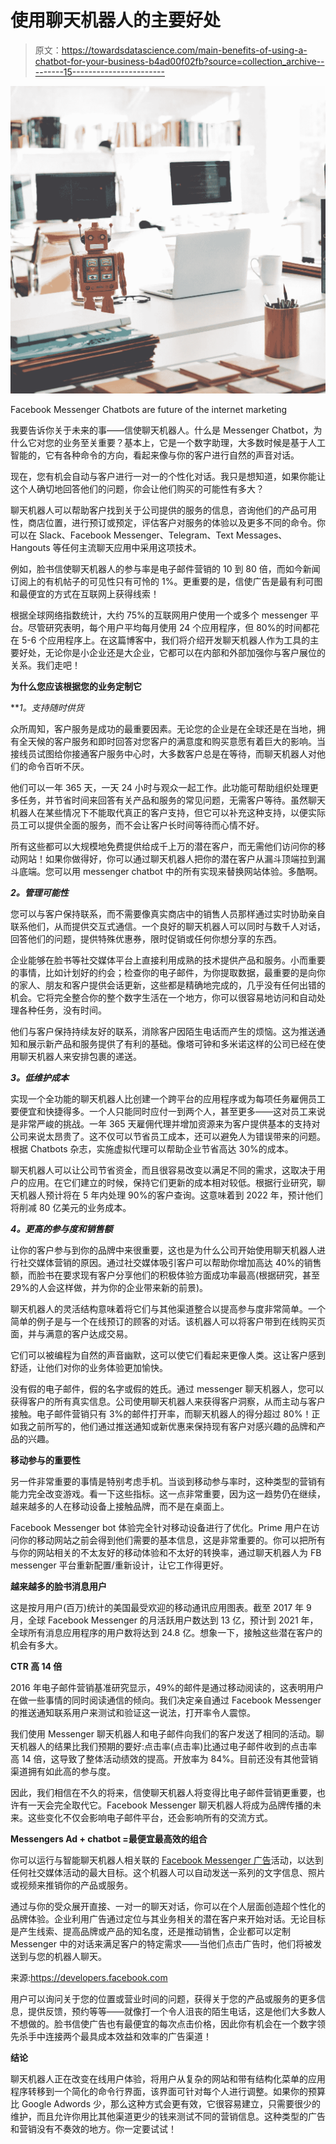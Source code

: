 # 使用聊天机器人的主要好处

> 原文：<https://towardsdatascience.com/main-benefits-of-using-a-chatbot-for-your-business-b4ad00f02fb?source=collection_archive---------15----------------------->

![](img/d751f20739309571e1eb04a9ef70567d.png)

Facebook Messenger Chatbots are future of the internet marketing

我要告诉你关于未来的事——信使聊天机器人。什么是 Messenger Chatbot，为什么它对您的业务至关重要？基本上，它是一个数字助理，大多数时候是基于人工智能的，它有各种命令的方向，看起来像与你的客户进行自然的声音对话。

现在，您有机会自动与客户进行一对一的个性化对话。我只是想知道，如果你能让这个人确切地回答他们的问题，你会让他们购买的可能性有多大？

聊天机器人可以帮助客户找到关于公司提供的服务的信息，咨询他们的产品可用性，商店位置，进行预订或预定，评估客户对服务的体验以及更多不同的命令。你可以在 Slack、Facebook Messenger、Telegram、Text Messages、Hangouts 等任何主流聊天应用中采用这项技术。

例如，脸书信使聊天机器人的参与率是电子邮件营销的 10 到 80 倍，而如今新闻订阅上的有机帖子的可见性只有可怜的 1%。更重要的是，信使广告是最有利可图和最便宜的方式在互联网上获得线索！

根据全球网络指数统计，大约 75%的互联网用户使用一个或多个 messenger 平台。尽管研究表明，每个用户平均每月使用 24 个应用程序，但 80%的时间都花在 5-6 个应用程序上。在这篇博客中，我们将介绍开发聊天机器人作为工具的主要好处，无论你是小企业还是大企业，它都可以在内部和外部加强你与客户展位的关系。我们走吧！

**为什么您应该根据您的业务定制它**

***1。*支持随时供货**

众所周知，客户服务是成功的最重要因素。无论您的企业是在全球还是在当地，拥有全天候的客户服务和即时回答对您客户的满意度和购买意愿有着巨大的影响。当接线员试图给你接通客户服务中心时，大多数客户总是在等待，而聊天机器人对他们的命令百听不厌。

他们可以一年 365 天，一天 24 小时与观众一起工作。此功能可帮助组织处理更多任务，并节省时间来回答有关产品和服务的常见问题，无需客户等待。虽然聊天机器人在某些情况下不能取代真正的客户支持，但它可以补充这种支持，以便实际员工可以提供全面的服务，而不会让客户长时间等待而心情不好。

所有这些都可以大规模地免费提供给成千上万的潜在客户，而无需他们访问你的移动网站！如果你做得好，你可以通过聊天机器人把你的潜在客户从漏斗顶端拉到漏斗底端。您可以用 messenger chatbot 中的所有实现来替换网站体验。多酷啊。

***2。管理可能性***

您可以与客户保持联系，而不需要像真实商店中的销售人员那样通过实时协助亲自联系他们，从而提供交互式通信。一个良好的聊天机器人可以同时与数千人对话，回答他们的问题，提供特殊优惠券，限时促销或任何你想分享的东西。

企业能够在脸书等社交媒体平台上直接利用成熟的技术提供产品和服务。小而重要的事情，比如计划好的约会；检查你的电子邮件，为你提取数据，最重要的是向你的家人、朋友和客户提供会话更新，这些都是精确地完成的，几乎没有任何出错的机会。它将完全整合你的整个数字生活在一个地方，你可以很容易地访问和自动处理各种任务，没有时间。

他们与客户保持持续友好的联系，消除客户因陌生电话而产生的烦恼。这为推送通知和展示新产品和服务提供了有利的基础。像塔可钟和多米诺这样的公司已经在使用聊天机器人来安排包裹的递送。

***3。低维护成本***

实现一个全功能的聊天机器人比创建一个跨平台的应用程序或为每项任务雇佣员工要便宜和快捷得多。一个人只能同时应付一到两个人，甚至更多——这对员工来说是非常严峻的挑战。一年 365 天雇佣代理并增加资源来为客户提供基本的支持对公司来说太昂贵了。这不仅可以节省员工成本，还可以避免人为错误带来的问题。根据 Chatbots 杂志，实施虚拟代理可以帮助企业节省高达 30%的成本。

聊天机器人可以让公司节省资金，而且很容易改变以满足不同的需求，这取决于用户的应用。在它们建立的时候，保持它们更新的成本相对较低。根据行业研究，聊天机器人预计将在 5 年内处理 90%的客户查询。这意味着到 2022 年，预计他们将削减 80 亿美元的业务成本。

***4。更高的参与度和销售额***

让你的客户参与到你的品牌中来很重要，这也是为什么公司开始使用聊天机器人进行社交媒体营销的原因。通过社交媒体吸引客户可以帮助你增加高达 40%的销售额，而脸书在要求现有客户分享他们的积极体验方面成功率最高(根据研究，甚至 29%的人会这样做，并为你的企业带来新的前景)。

聊天机器人的灵活结构意味着将它们与其他渠道整合以提高参与度非常简单。一个简单的例子是与一个在线预订的顾客的对话。该机器人可以将客户带到在线购买页面，并与满意的客户达成交易。

它们可以被编程为自然的声音幽默，这可以使它们看起来更像人类。这让客户感到舒适，让他们对你的业务体验更加愉快。

没有假的电子邮件，假的名字或假的姓氏。通过 messenger 聊天机器人，您可以获得客户的所有真实信息。公司使用聊天机器人来获得客户洞察，从而主动与客户接触。电子邮件营销只有 3%的邮件打开率，而聊天机器人的得分超过 80%！正如我之前所写的，他们通过推送通知或新优惠来保持现有客户对感兴趣的品牌和产品的兴趣。

**移动参与的重要性**

另一件非常重要的事情是特别考虑手机。当谈到移动参与率时，这种类型的营销有能力完全改变游戏。看一下这些指标。这一点非常重要，因为这一趋势仍在继续，越来越多的人在移动设备上接触品牌，而不是在桌面上。

Facebook Messenger bot 体验完全针对移动设备进行了优化。Prime 用户在访问你的移动网站之前会得到他们需要的基本信息，这是非常重要的。你可以把所有与你的网站相关的不太友好的移动体验和不太好的转换率，通过聊天机器人为 FB messenger 平台重新配置/重新设计，让它工作得更好。

**越来越多的脸书消息用户**

这是按月用户(百万)统计的美国最受欢迎的移动通讯应用图表。截至 2017 年 9 月，全球 Facebook Messenger 的月活跃用户数达到 13 亿，预计到 2021 年，全球所有消息应用程序的用户数将达到 24.8 亿。想象一下，接触这些潜在客户的机会有多大。

**CTR 高 14 倍**

2016 年电子邮件营销基准研究显示，49%的邮件是通过移动阅读的，这表明用户在做一些事情的同时阅读通信的倾向。我们决定亲自通过 Facebook Messenger 的推送通知联系用户来测试和验证这一说法，打开率令人震惊。

我们使用 Messenger 聊天机器人和电子邮件向我们的客户发送了相同的活动。聊天机器人的结果比我们预期的要好:点击率(点击率)比通过电子邮件收到的点击率高 14 倍，这导致了整体活动绩效的提高。开放率为 84%。目前还没有其他营销渠道拥有如此高的参与度。

因此，我们相信在不久的将来，信使聊天机器人将变得比电子邮件营销更重要，也许有一天会完全取代它。Facebook Messenger 聊天机器人将成为品牌传播的未来。这些变化不仅会影响电子邮件平台，还会影响所有的交流方式。

**Messengers Ad + chatbot =最便宜最高效的组合**

你可以运行与智能聊天机器人相关联的 [Facebook Messenger 广告](https://instapage.com/blog/facebook-messenger-ads)活动，以达到任何社交媒体活动的最大目标。这个机器人可以自动发送一系列的文字信息、照片或视频来推销你的产品或服务。

通过与你的受众展开直接、一对一的聊天对话，你可以在个人层面创造超个性化的品牌体验。企业利用广告通过定位与其业务相关的潜在客户来开始对话。无论目标是产生线索、提高品牌或产品的知名度，还是推动销售，企业都可以定制 Messenger 中的对话来满足客户的特定需求——当他们点击广告时，他们将被发送到与您的机器人聊天。

来源:https://developers.facebook.com

用户可以询问关于您的位置或营业时间的问题，获得关于您的产品或服务的更多信息，提供反馈，预约等等——就像打一个令人沮丧的陌生电话，这是他们大多数人不想做的。脸书信使广告也有最便宜的每次点击价格，因此你有机会在一个数字领先杀手中连接两个最具成本效益和效率的广告渠道！

**结论**

聊天机器人正在改变在线用户体验，将用户从复杂的网站和带有结构化菜单的应用程序转移到一个简化的命令行界面，该界面可针对每个人进行调整。如果你的预算比 Google Adwords 少，那么这种方式会更有效，它很容易建立，只需要很少的维护，而且允许你用比其他渠道更少的钱来测试不同的营销信息。这种类型的广告和营销没有不奏效的地方。你一定要试试！